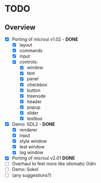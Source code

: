 # TODO

## Overview
- [x] Porting of microui v1.02 - **DONE**
  - [x] layout
  - [x] commands
  - [x] input
  - [x] controls:
    - [x] window
    - [x] text
    - [x] panel
    - [x] checkbox
    - [x] button
    - [x] treenode
    - [x] header
    - [x] popup
    - [x] slider
    - [x] textbox
- [x] Demo: SDL2 - **DONE**
  - [x] renderer
  - [x] input
  - [x] style window
  - [x] test window
  - [x] log window
- [x] Porting of microui v2.01 **DONE**
- [ ] Overhaul to feel more like idiomatic Odin
- [ ] Demo: Sokol
- [ ] (any suggestions?)
